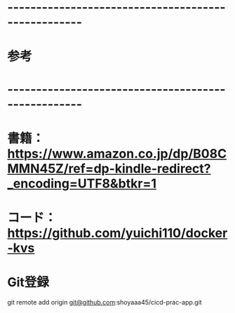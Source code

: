 # ---------------------------------------------------
# 参考
# ---------------------------------------------------
# 書籍：https://www.amazon.co.jp/dp/B08CMMN45Z/ref=dp-kindle-redirect?_encoding=UTF8&btkr=1
# コード：https://github.com/yuichi110/docker-kvs


# Git登録
git remote add origin git@github.com:shoyaaa45/cicd-prac-app.git
